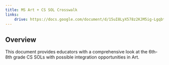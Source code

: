 ```yaml
---
title: MS Art + CS SOL Crosswalk
links:
    drive: https://docs.google.com/document/d/15uI8LyX578z2KJM5ig-LgqbtYGBs93PSa6dNXAnYWYI/edit?usp=drive_link
---
```


## Overview
This document provides educators with a comprehensive look at the 6th- 8th grade CS SOLs with possible integration opportunities in Art.

